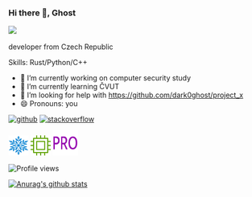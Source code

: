 ### Hi there 👋, Ghost
![](https://avatars0.githubusercontent.com/u/40036029?s=400&u=8e4ec1fb5e2bef4fb8975e9f7276c47f6f801bf1&v=4)

developer from Czech Republic

Skills: Rust/Python/C++

- 🔭 I’m currently working on computer security study 
- 🌱 I’m currently learning ČVUT 
- 🤔 I’m looking for help with https://github.com/dark0ghost/project_x 
- 😄 Pronouns: you 


[<img src='https://cdn.jsdelivr.net/npm/simple-icons@3.0.1/icons/github.svg' alt='github' height='40'>](https://github.com/dar0ghost)  [<img src='https://cdn.jsdelivr.net/npm/simple-icons@3.0.1/icons/stackoverflow.svg' alt='stackoverflow' height='40'>](https://stackoverflow.com/users/9993061)  

<a href='https://archiveprogram.github.com/'><img src='https://raw.githubusercontent.com/acervenky/animated-github-badges/master/assets/acbadge.gif' width='40' height='40'></a> <a href='https://docs.github.com/en/developers'><img src='https://raw.githubusercontent.com/acervenky/animated-github-badges/master/assets/devbadge.gif' width='40' height='40'></a> <a href='https://github.com/pricing'><img src='https://raw.githubusercontent.com/acervenky/animated-github-badges/master/assets/pro.gif' width='50' height='50'></a>

![Profile views](https://gpvc.arturio.dev/dar0ghost)  

[![Anurag's github stats](https://github-readme-stats.vercel.app/api?username=dark0ghost)](https://github.com/anuraghazra/github-readme-stats)
